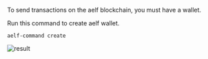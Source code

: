 To send transactions on the aelf blockchain, you must have a wallet.

Run this command to create aelf wallet.

```
aelf-command create
```

![result](/img/create_wallet_output.png)